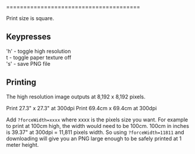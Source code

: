 =======================================

Print size is square.

## Keypresses

'h' - toggle high resolution  
t - toggle paper texture off  
's' - save PNG file  

## Printing

The high resolution image outputs at 8,192 x 8,192 pixels.  

Print 27.3" x 27.3" at 300dpi
Print 69.4cm x 69.4cm  at 300dpi

Add `?forceWidth=xxxx` where xxxx is the pixels size you want. For example to print at 100cm high, the width would need to be 100cm. 100cm in inches is 39.37" at 300dpi = 11,811 pixels width. So using `?forceWidth=11811` and downloading will give you an PNG large enough to be safely printed at 1 meter height.